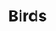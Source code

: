 ---
title: "Birds"
draft: true
slug: "Birds"
weight: "10"
mainpage: true
related: true

block_project: {
	# bgcolor: "#0D0D0D",
	# fontcolor: "#fff",
	work: [ 
		{class: "col-12 col-md-6 mx-auto", src: "img/illustration_birds-01.jpg"},
		{class: "col-12 col-md-6 mx-auto", src: "img/illustration_birds-02.jpg"},
		{class: "col-12 col-md-10 mx-auto", src: "img/illustration_birds-04.jpg"},
		{
			video: true, 
			class: "col-12 col-md-10 mx-auto", 
			src: "img/illustration_birds-03.mpeg"
		}
	]
}

---